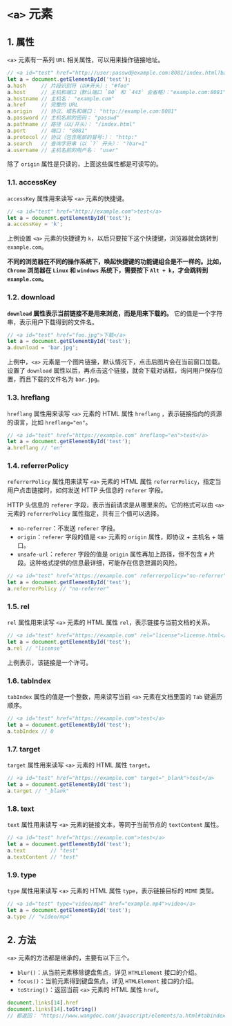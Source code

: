 # `<a>` 元素

## 1. 属性

`<a>` 元素有一系列 `URL` 相关属性，可以用来操作链接地址。

```javascript
// <a id="test" href="http://user:passwd@example.com:8081/index.html?bar=1#foo">test</a>
let a = document.getElementById('test');
a.hash     // 片段识别符（以#开头）: "#foo" 
a.host     // 主机和端口（默认端口 `80` 和 `443` 会省略）："example.com:8081"
a.hostname // 主机名： "example.com"
a.href     // 完整的 URL
a.origin   // 协议、域名和端口： "http://example.com:8081"
a.password // 主机名前的密码： "passwd"
a.pathname // 路径（以/开头）： "/index.html"
a.port     // 端口： "8081"
a.protocol // 协议（包含尾部的冒号:）： "http:"
a.search   // 查询字符串（以 `?` 开头）： "?bar=1"
a.username // 主机名前的用户名： "user"
```

除了 `origin` 属性是只读的，上面这些属性都是可读写的。

### 1.1. accessKey

`accessKey` 属性用来读写 `<a>` 元素的快捷键。

```javascript
// <a id="test" href="http://example.com">test</a>
let a = document.getElementById('test');
a.accessKey = 'k';
```

上例设置 `<a>` 元素的快捷键为 `k`，以后只要按下这个快捷键，浏览器就会跳转到 `example.com`。

**不同的浏览器在不同的操作系统下，唤起快捷键的功能键组合是不一样的。比如，`Chrome` 浏览器在 `Linux` 和 `windows` 系统下，需要按下 `Alt + k`，才会跳转到 `example.com`。**

### 1.2. download

**`download` 属性表示当前链接不是用来浏览，而是用来下载的。** 它的值是一个字符串，表示用户下载得到的文件名。

```javascript
// <a id="test" href="foo.jpg">下载</a>
let a = document.getElementById('test');
a.download = 'bar.jpg';
```

上例中，`<a>` 元素是一个图片链接，默认情况下，点击后图片会在当前窗口加载。设置了 `download` 属性以后，再点击这个链接，就会下载对话框，询问用户保存位置，而且下载的文件名为 `bar.jpg`。

### 1.3. hreflang

`hreflang` 属性用来读写 `<a>` 元素的 HTML 属性 `hreflang` ，表示链接指向的资源的语言，比如 `hreflang="en"`。

```javascript
// <a id="test" href="https://example.com" hreflang="en">test</a>
let a = document.getElementById('test');
a.hreflang // "en"
```

### 1.4. referrerPolicy

`referrerPolicy` 属性用来读写 `<a>` 元素的 HTML 属性 `referrerPolicy`，指定当用户点击链接时，如何发送 HTTP 头信息的 `referer` 字段。

HTTP 头信息的 `referer` 字段，表示当前请求是从哪里来的。它的格式可以由 `<a>` 元素的 `referrerPolicy` 属性指定，共有三个值可以选择。

- `no-referrer`：不发送 `referer` 字段。
- `origin`：`referer` 字段的值是 `<a>` 元素的 `origin` 属性，即协议 + 主机名 + 端口。
- `unsafe-url`：`referer` 字段的值是 `origin` 属性再加上路径，但不包含 `#` 片段。这种格式提供的信息最详细，可能存在信息泄漏的风险。

```javascript
// <a id="test" href="https://example.com" referrerpolicy="no-referrer">test</a>
let a = document.getElementById('test');
a.referrerPolicy // "no-referrer"
```

### 1.5. rel

`rel` 属性用来读写 `<a>` 元素的 HTML 属性 `rel`，表示链接与当前文档的关系。

```javascript
// <a id="test" href="https://example.com" rel="license">license.html</a>
let a = document.getElementById('test');
a.rel // "license"
```

上例表示，该链接是一个许可。

### 1.6. tabIndex

`tabIndex` 属性的值是一个整数，用来读写当前 `<a>` 元素在文档里面的 `Tab` 键遍历顺序。

```javascript
// <a id="test" href="https://example.com">test</a>
let a = document.getElementById('test');
a.tabIndex // 0
```

### 1.7. target

`target` 属性用来读写 `<a>` 元素的 HTML 属性 `target`。

```javascript
// <a id="test" href="https://example.com" target="_blank">test</a>
let a = document.getElementById('test');
a.target // "_blank"
```

### 1.8. text

`text` 属性用来读写 `<a>` 元素的链接文本，等同于当前节点的 `textContent` 属性。

```javascript
// <a id="test" href="https://example.com">test</a>
let a = document.getElementById('test');
a.text        // "test"
a.textContent // "test"
```

### 1.9. type

`type` 属性用来读写 `<a>` 元素的 HTML 属性 `type`，表示链接目标的 `MIME` 类型。

```javascript
// <a id="test" type="video/mp4" href="example.mp4">video</a>
let a = document.getElementById('test');
a.type // "video/mp4"
```

## 2. 方法

`<a>` 元素的方法都是继承的，主要有以下三个。

- `blur()`：从当前元素移除键盘焦点，详见 `HTMLElement` 接口的介绍。
- `focus()`：当前元素得到键盘焦点，详见 `HTMLElement` 接口的介绍。
- `toString()`：返回当前 `<a>` 元素的 HTML 属性 `href`。

```javascript
document.links[14].href
document.links[14].toString()
// 都返回： "https://www.wangdoc.com/javascript/elements/a.html#tabindex-%E5%B1%9E%E6%80%A7"
```
